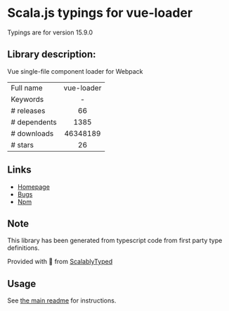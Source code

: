 
# Scala.js typings for vue-loader

Typings are for version 15.9.0

## Library description:
Vue single-file component loader for Webpack

|                    |                 |
| ------------------ | :-------------: |
| Full name          | vue-loader |
| Keywords           | - |
| # releases         | 66 |
| # dependents       | 1385 |
| # downloads        | 46348189 |
| # stars            | 26 |

## Links
- [Homepage](https://github.com/vuejs/vue-loader)
- [Bugs](https://github.com/vuejs/vue-loader/issues)
- [Npm](https://www.npmjs.com/package/vue-loader)
    


## Note
This library has been generated from typescript code from first party type definitions.

Provided with :purple_heart: from [ScalablyTyped](https://github.com/oyvindberg/ScalablyTyped)

## Usage
See [the main readme](../../readme.md) for instructions.


